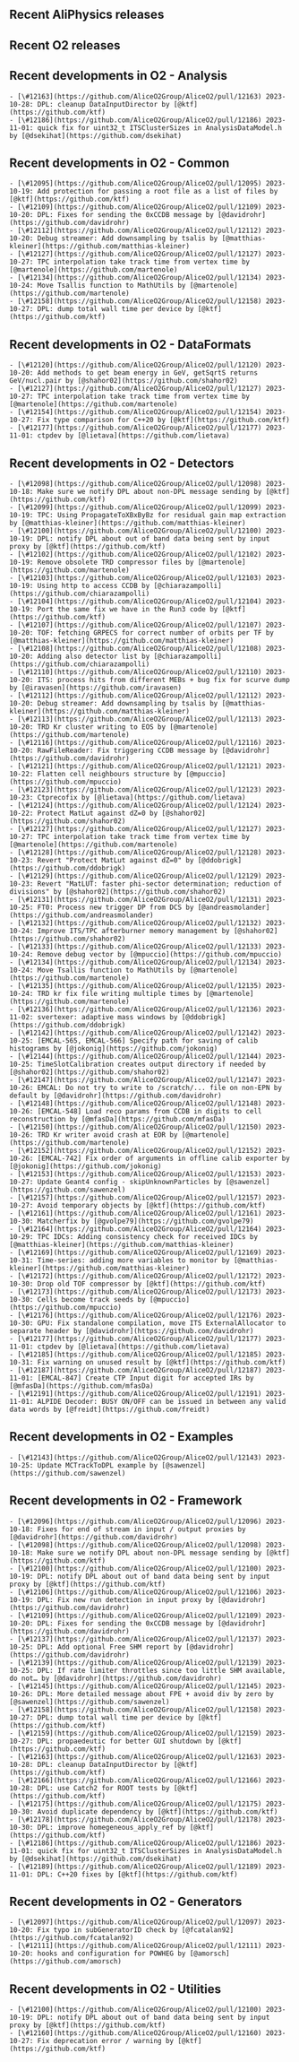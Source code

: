 ## Recent AliPhysics releases
## Recent O2 releases
## Recent developments in O2 - Analysis
	- [\#12163](https://github.com/AliceO2Group/AliceO2/pull/12163) 2023-10-28: DPL: cleanup DataInputDirector by [@ktf](https://github.com/ktf)
	- [\#12186](https://github.com/AliceO2Group/AliceO2/pull/12186) 2023-11-01: quick fix for uint32_t ITSClusterSizes in AnalysisDataModel.h by [@dsekihat](https://github.com/dsekihat)
## Recent developments in O2 - Common
	- [\#12095](https://github.com/AliceO2Group/AliceO2/pull/12095) 2023-10-19: Add protection for passing a root file as a list of files by [@ktf](https://github.com/ktf)
	- [\#12109](https://github.com/AliceO2Group/AliceO2/pull/12109) 2023-10-20: DPL: Fixes for sending the 0xCCDB message by [@davidrohr](https://github.com/davidrohr)
	- [\#12112](https://github.com/AliceO2Group/AliceO2/pull/12112) 2023-10-20: Debug streamer: Add downsampling by tsalis by [@matthias-kleiner](https://github.com/matthias-kleiner)
	- [\#12127](https://github.com/AliceO2Group/AliceO2/pull/12127) 2023-10-27: TPC interpolation take track time from vertex time by [@martenole](https://github.com/martenole)
	- [\#12134](https://github.com/AliceO2Group/AliceO2/pull/12134) 2023-10-24: Move Tsallis function to MathUtils by [@martenole](https://github.com/martenole)
	- [\#12158](https://github.com/AliceO2Group/AliceO2/pull/12158) 2023-10-27: DPL: dump total wall time per device by [@ktf](https://github.com/ktf)
## Recent developments in O2 - DataFormats
	- [\#12120](https://github.com/AliceO2Group/AliceO2/pull/12120) 2023-10-20: Add methods to get beam energy in GeV, getSqrtS returns GeV/nucl.pair by [@shahor02](https://github.com/shahor02)
	- [\#12127](https://github.com/AliceO2Group/AliceO2/pull/12127) 2023-10-27: TPC interpolation take track time from vertex time by [@martenole](https://github.com/martenole)
	- [\#12154](https://github.com/AliceO2Group/AliceO2/pull/12154) 2023-10-27: Fix type comparison for C++20 by [@ktf](https://github.com/ktf)
	- [\#12177](https://github.com/AliceO2Group/AliceO2/pull/12177) 2023-11-01: ctpdev by [@lietava](https://github.com/lietava)
## Recent developments in O2 - Detectors
	- [\#12098](https://github.com/AliceO2Group/AliceO2/pull/12098) 2023-10-18: Make sure we notify DPL about non-DPL message sending by [@ktf](https://github.com/ktf)
	- [\#12099](https://github.com/AliceO2Group/AliceO2/pull/12099) 2023-10-19: TPC: Using PropagateToXBxByBz for residual gain map extraction by [@matthias-kleiner](https://github.com/matthias-kleiner)
	- [\#12100](https://github.com/AliceO2Group/AliceO2/pull/12100) 2023-10-19: DPL: notify DPL about out of band data being sent by input proxy by [@ktf](https://github.com/ktf)
	- [\#12102](https://github.com/AliceO2Group/AliceO2/pull/12102) 2023-10-19: Remove obsolete TRD compressor files by [@martenole](https://github.com/martenole)
	- [\#12103](https://github.com/AliceO2Group/AliceO2/pull/12103) 2023-10-19: Using http to access CCDB by [@chiarazampolli](https://github.com/chiarazampolli)
	- [\#12104](https://github.com/AliceO2Group/AliceO2/pull/12104) 2023-10-19: Port the same fix we have in the Run3 code by [@ktf](https://github.com/ktf)
	- [\#12107](https://github.com/AliceO2Group/AliceO2/pull/12107) 2023-10-20: TOF: fetching GRPECS for correct number of orbits per TF by [@matthias-kleiner](https://github.com/matthias-kleiner)
	- [\#12108](https://github.com/AliceO2Group/AliceO2/pull/12108) 2023-10-20: Adding also detector list by [@chiarazampolli](https://github.com/chiarazampolli)
	- [\#12110](https://github.com/AliceO2Group/AliceO2/pull/12110) 2023-10-20: ITS: process hits from different MEBs + bug fix for scurve dump by [@iravasen](https://github.com/iravasen)
	- [\#12112](https://github.com/AliceO2Group/AliceO2/pull/12112) 2023-10-20: Debug streamer: Add downsampling by tsalis by [@matthias-kleiner](https://github.com/matthias-kleiner)
	- [\#12113](https://github.com/AliceO2Group/AliceO2/pull/12113) 2023-10-20: TRD Kr cluster writing to EOS by [@martenole](https://github.com/martenole)
	- [\#12116](https://github.com/AliceO2Group/AliceO2/pull/12116) 2023-10-20: RawFileReader: Fix triggering CCDB message by [@davidrohr](https://github.com/davidrohr)
	- [\#12121](https://github.com/AliceO2Group/AliceO2/pull/12121) 2023-10-22: Flatten cell neighbours structure by [@mpuccio](https://github.com/mpuccio)
	- [\#12123](https://github.com/AliceO2Group/AliceO2/pull/12123) 2023-10-23: Ctprecofix by [@lietava](https://github.com/lietava)
	- [\#12124](https://github.com/AliceO2Group/AliceO2/pull/12124) 2023-10-22: Protect MatLut against dZ=0 by [@shahor02](https://github.com/shahor02)
	- [\#12127](https://github.com/AliceO2Group/AliceO2/pull/12127) 2023-10-27: TPC interpolation take track time from vertex time by [@martenole](https://github.com/martenole)
	- [\#12128](https://github.com/AliceO2Group/AliceO2/pull/12128) 2023-10-23: Revert "Protect MatLut against dZ=0" by [@ddobrigk](https://github.com/ddobrigk)
	- [\#12129](https://github.com/AliceO2Group/AliceO2/pull/12129) 2023-10-23: Revert "MatLUT: faster phi-sector determination; reduction of divisions" by [@shahor02](https://github.com/shahor02)
	- [\#12131](https://github.com/AliceO2Group/AliceO2/pull/12131) 2023-10-25: FT0: Process new trigger DP from DCS by [@andreasmolander](https://github.com/andreasmolander)
	- [\#12132](https://github.com/AliceO2Group/AliceO2/pull/12132) 2023-10-24: Improve ITS/TPC afterburner memory management by [@shahor02](https://github.com/shahor02)
	- [\#12133](https://github.com/AliceO2Group/AliceO2/pull/12133) 2023-10-24: Remove debug vector by [@mpuccio](https://github.com/mpuccio)
	- [\#12134](https://github.com/AliceO2Group/AliceO2/pull/12134) 2023-10-24: Move Tsallis function to MathUtils by [@martenole](https://github.com/martenole)
	- [\#12135](https://github.com/AliceO2Group/AliceO2/pull/12135) 2023-10-24: TRD kr fix file writing multiple times by [@martenole](https://github.com/martenole)
	- [\#12136](https://github.com/AliceO2Group/AliceO2/pull/12136) 2023-11-02: svertexer: adaptive mass windows by [@ddobrigk](https://github.com/ddobrigk)
	- [\#12142](https://github.com/AliceO2Group/AliceO2/pull/12142) 2023-10-25: [EMCAL-565, EMCAL-566] Specify path for saving of calib histograms by [@jokonig](https://github.com/jokonig)
	- [\#12144](https://github.com/AliceO2Group/AliceO2/pull/12144) 2023-10-25: TimeSlotCalibration creates output directory if needed by [@shahor02](https://github.com/shahor02)
	- [\#12147](https://github.com/AliceO2Group/AliceO2/pull/12147) 2023-10-26: EMCAL: Do not try to write to /scratch/... file on non-EPN by default by [@davidrohr](https://github.com/davidrohr)
	- [\#12148](https://github.com/AliceO2Group/AliceO2/pull/12148) 2023-10-26: [EMCAL-548] Load reco params from CCDB in digits to cell reconstruction by [@mfasDa](https://github.com/mfasDa)
	- [\#12150](https://github.com/AliceO2Group/AliceO2/pull/12150) 2023-10-26: TRD Kr writer avoid crash at EOR by [@martenole](https://github.com/martenole)
	- [\#12152](https://github.com/AliceO2Group/AliceO2/pull/12152) 2023-10-26: [EMCAL-742] Fix order of arguments in offline calib exporter by [@jokonig](https://github.com/jokonig)
	- [\#12153](https://github.com/AliceO2Group/AliceO2/pull/12153) 2023-10-27: Update Geant4 config - skipUnknownParticles by [@sawenzel](https://github.com/sawenzel)
	- [\#12157](https://github.com/AliceO2Group/AliceO2/pull/12157) 2023-10-27: Avoid temporary objects by [@ktf](https://github.com/ktf)
	- [\#12161](https://github.com/AliceO2Group/AliceO2/pull/12161) 2023-10-30: Matcherfix by [@gvolpe79](https://github.com/gvolpe79)
	- [\#12164](https://github.com/AliceO2Group/AliceO2/pull/12164) 2023-10-29: TPC IDCs: Adding consistency check for received IDCs by [@matthias-kleiner](https://github.com/matthias-kleiner)
	- [\#12169](https://github.com/AliceO2Group/AliceO2/pull/12169) 2023-10-31: Time-series: adding more variables to monitor by [@matthias-kleiner](https://github.com/matthias-kleiner)
	- [\#12172](https://github.com/AliceO2Group/AliceO2/pull/12172) 2023-10-30: Drop old TOF compressor by [@ktf](https://github.com/ktf)
	- [\#12173](https://github.com/AliceO2Group/AliceO2/pull/12173) 2023-10-30: Cells become track seeds by [@mpuccio](https://github.com/mpuccio)
	- [\#12176](https://github.com/AliceO2Group/AliceO2/pull/12176) 2023-10-30: GPU: Fix standalone compilation, move ITS ExternalAllocator to separate header by [@davidrohr](https://github.com/davidrohr)
	- [\#12177](https://github.com/AliceO2Group/AliceO2/pull/12177) 2023-11-01: ctpdev by [@lietava](https://github.com/lietava)
	- [\#12185](https://github.com/AliceO2Group/AliceO2/pull/12185) 2023-10-31: Fix warning on unused result by [@ktf](https://github.com/ktf)
	- [\#12187](https://github.com/AliceO2Group/AliceO2/pull/12187) 2023-11-01: [EMCAL-847] Create CTP Input digit for accepted IRs by [@mfasDa](https://github.com/mfasDa)
	- [\#12191](https://github.com/AliceO2Group/AliceO2/pull/12191) 2023-11-01: ALPIDE Decoder: BUSY ON/OFF can be issued in between any valid data words by [@freidt](https://github.com/freidt)
## Recent developments in O2 - Examples
	- [\#12143](https://github.com/AliceO2Group/AliceO2/pull/12143) 2023-10-25: Update MCTrackToDPL example by [@sawenzel](https://github.com/sawenzel)
## Recent developments in O2 - Framework
	- [\#12096](https://github.com/AliceO2Group/AliceO2/pull/12096) 2023-10-18: Fixes for end of stream in input / output proxies by [@davidrohr](https://github.com/davidrohr)
	- [\#12098](https://github.com/AliceO2Group/AliceO2/pull/12098) 2023-10-18: Make sure we notify DPL about non-DPL message sending by [@ktf](https://github.com/ktf)
	- [\#12100](https://github.com/AliceO2Group/AliceO2/pull/12100) 2023-10-19: DPL: notify DPL about out of band data being sent by input proxy by [@ktf](https://github.com/ktf)
	- [\#12106](https://github.com/AliceO2Group/AliceO2/pull/12106) 2023-10-19: DPL: Fix new run detection in input proxy by [@davidrohr](https://github.com/davidrohr)
	- [\#12109](https://github.com/AliceO2Group/AliceO2/pull/12109) 2023-10-20: DPL: Fixes for sending the 0xCCDB message by [@davidrohr](https://github.com/davidrohr)
	- [\#12137](https://github.com/AliceO2Group/AliceO2/pull/12137) 2023-10-25: DPL: Add optional Free SHM report by [@davidrohr](https://github.com/davidrohr)
	- [\#12139](https://github.com/AliceO2Group/AliceO2/pull/12139) 2023-10-25: DPL: If rate limiter throttles since too little SHM available, do not… by [@davidrohr](https://github.com/davidrohr)
	- [\#12145](https://github.com/AliceO2Group/AliceO2/pull/12145) 2023-10-26: DPL: More detailed message about FPE + avoid div by zero by [@sawenzel](https://github.com/sawenzel)
	- [\#12158](https://github.com/AliceO2Group/AliceO2/pull/12158) 2023-10-27: DPL: dump total wall time per device by [@ktf](https://github.com/ktf)
	- [\#12159](https://github.com/AliceO2Group/AliceO2/pull/12159) 2023-10-27: DPL: propaedeutic for better GUI shutdown by [@ktf](https://github.com/ktf)
	- [\#12163](https://github.com/AliceO2Group/AliceO2/pull/12163) 2023-10-28: DPL: cleanup DataInputDirector by [@ktf](https://github.com/ktf)
	- [\#12166](https://github.com/AliceO2Group/AliceO2/pull/12166) 2023-10-28: DPL: use Catch2 for ROOT tests by [@ktf](https://github.com/ktf)
	- [\#12175](https://github.com/AliceO2Group/AliceO2/pull/12175) 2023-10-30: Avoid duplicate dependency by [@ktf](https://github.com/ktf)
	- [\#12178](https://github.com/AliceO2Group/AliceO2/pull/12178) 2023-10-30: DPL: improve homegeneous_apply_ref by [@ktf](https://github.com/ktf)
	- [\#12186](https://github.com/AliceO2Group/AliceO2/pull/12186) 2023-11-01: quick fix for uint32_t ITSClusterSizes in AnalysisDataModel.h by [@dsekihat](https://github.com/dsekihat)
	- [\#12189](https://github.com/AliceO2Group/AliceO2/pull/12189) 2023-11-01: DPL: C++20 fixes by [@ktf](https://github.com/ktf)
## Recent developments in O2 - Generators
	- [\#12097](https://github.com/AliceO2Group/AliceO2/pull/12097) 2023-10-20: Fix typo in subGeneratorID check by [@fcatalan92](https://github.com/fcatalan92)
	- [\#12111](https://github.com/AliceO2Group/AliceO2/pull/12111) 2023-10-20: hooks and configuration for POWHEG by [@amorsch](https://github.com/amorsch)
## Recent developments in O2 - Utilities
	- [\#12100](https://github.com/AliceO2Group/AliceO2/pull/12100) 2023-10-19: DPL: notify DPL about out of band data being sent by input proxy by [@ktf](https://github.com/ktf)
	- [\#12160](https://github.com/AliceO2Group/AliceO2/pull/12160) 2023-10-27: Fix deprecation error / warning by [@ktf](https://github.com/ktf)
